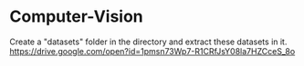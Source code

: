 # Computer-Vision

Create a "datasets" folder in the directory and extract these datasets in it. https://drive.google.com/open?id=1pmsn73Wp7-R1CRfJsY08la7HZCceS_8o

